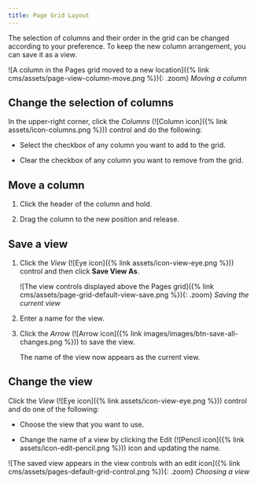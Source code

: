 ```yaml
---
title: Page Grid Layout
---
```


The selection of columns and their order in the grid can be changed according to your preference. To keep the new column arrangement, you can save it as a view.

![A column in the Pages grid moved to a new location]({% link cms/assets/page-view-column-move.png %}){: .zoom}
_Moving a column_

## Change the selection of columns

In the upper-right corner, click the _Columns_ (![Column icon]({% link assets/icon-columns.png %})) control and do the following:

- Select the checkbox of any column you want to add to the grid.

- Clear the checkbox of any column you want to remove from the grid.

## Move a column

1. Click the header of the column and hold.

1. Drag the column to the new position and release.

## Save a view

1. Click the _View_ (![Eye icon]({% link assets/icon-view-eye.png %})) control and then click **Save View As**.

   ![The view controls displayed above the Pages grid]({% link cms/assets/page-grid-default-view-save.png %}){: .zoom}
   _Saving the current view_

1. Enter a name for the view.

1. Click the _Arrow_ (![Arrow icon]({% link images/images/btn-save-all-changes.png %})) to save the view.

   The name of the view now appears as the current view.

## Change the view

Click the _View_ (![Eye icon]({% link assets/icon-view-eye.png %})) control and do one of the following:

- Choose the view that you want to use.

- Change the name of a view by clicking the Edit (![Pencil icon]({% link assets/icon-edit-pencil.png %})) icon and updating the name.

![The saved view appears in the view controls with an edit icon]({% link cms/assets/pages-default-grid-control.png %}){: .zoom}
_Choosing a view_
